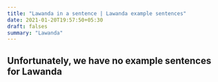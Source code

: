 ```yaml
---
title: "Lawanda in a sentence | Lawanda example sentences"
date: 2021-01-20T19:57:50+05:30
draft: falses
summary: "Lawanda"
---
```

## Unfortunately, we have no example sentences for Lawanda                 
